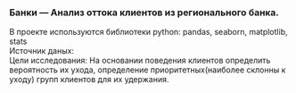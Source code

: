 ### Банки — Анализ оттока клиентов из регионального банка. 
В проекте используются библиотеки python: pandas, seaborn, matplotlib, stats\
Источник даных: \
Цели исследования: На основании поведения клиентов определить вероятность их ухода, определение приоритетных(наиболее склонны к уходу) групп клиентов для их удержания.

